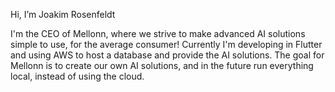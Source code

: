 Hi, I’m Joakim Rosenfeldt

I'm the CEO of Mellonn, where we strive to make advanced AI solutions simple to use, for the average consumer!
Currently I'm developing in Flutter and using AWS to host a database and provide the AI solutions. The goal for Mellonn is to create our own AI solutions, and in the future run everything local, instead of using the cloud.

